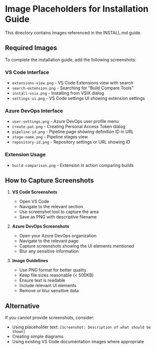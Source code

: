 # Image Placeholders for Installation Guide

This directory contains images referenced in the INSTALL.md guide. 

## Required Images

To complete the installation guide, add the following screenshots:

### VS Code Interface
- `extensions-view.png` - VS Code Extensions view with search
- `search-extension.png` - Searching for "Build Compare Tools"
- `install-vsix.png` - Installing from VSIX dialog
- `settings-ui.png` - VS Code settings UI showing extension settings

### Azure DevOps Interface
- `user-settings.png` - Azure DevOps user profile menu
- `create-pat.png` - Creating Personal Access Token dialog
- `pipeline-id.png` - Pipeline page showing definition ID in URL
- `stage-name.png` - Pipeline stages view
- `repository-id.png` - Repository settings or URL showing ID

### Extension Usage
- `build-comparison.png` - Extension in action comparing builds

## How to Capture Screenshots

1. **VS Code Screenshots**
   - Open VS Code
   - Navigate to the relevant section
   - Use screenshot tool to capture the area
   - Save as PNG with descriptive filename

2. **Azure DevOps Screenshots**
   - Open your Azure DevOps organization
   - Navigate to the relevant page
   - Capture screenshots showing the UI elements mentioned
   - Blur any sensitive information

3. **Image Guidelines**
   - Use PNG format for better quality
   - Keep file sizes reasonable (< 500KB)
   - Ensure text is readable
   - Include relevant UI elements
   - Remove or blur sensitive data

## Alternative

If you cannot provide screenshots, consider:
- Using placeholder text: `[Screenshot: Description of what should be shown]`
- Creating simple diagrams
- Using existing VS Code documentation images where appropriate
